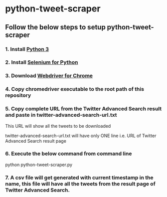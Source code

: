 # python-tweet-scraper


## Follow the below steps to setup python-tweet-scraper


### 1. Install [Python 3](https://www.python.org/downloads)

### 2. Install [Selenium for Python](https://pypi.python.org/pypi/selenium)


### 3. Download [Webdriver for Chrome](https://sites.google.com/a/chromium.org/chromedriver/)

### 4. Copy chromedriver executable to the root path of this repository


### 5. Copy complete URL from the Twitter Advanced Search result and paste in twitter-advanced-search-url.txt

This URL will show all the tweets to be downloaded

twitter-advanced-search-url.txt will have only ONE line i.e. URL of Twitter Advanced Search result page


### 6. Execute the below command from command line
 
python python-tweet-scraper.py


### 7. A csv file will get generated with current timestamp in the name, this file will have all the tweets from the result page of Twitter Advanced Search.